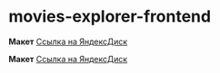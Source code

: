 # movies-explorer-frontend

  **Макет**
  [Ссылка на ЯндексДиск](https://disk.yandex.ru/d/KjmtiJ5tIuH8wA)

   **Макет**
  [Ссылка на ЯндексДиск](https://disk.yandex.ru/d/KjmtiJ5tIuH8wA)